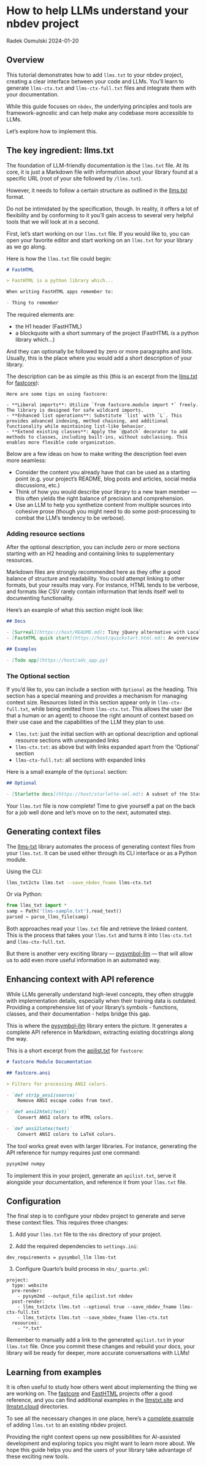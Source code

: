 # How to help LLMs understand your nbdev project
Radek Osmulski
2024-01-20

## Overview

This tutorial demonstrates how to add `llms.txt` to your nbdev project,
creating a clear interface between your code and LLMs. You’ll learn to
generate `llms-ctx.txt` and `llms-ctx-full.txt` files and integrate them
with your documentation.

While this guide focuses on `nbdev`, the underlying principles and tools
are framework-agnostic and can help make any codebase more accessible to
LLMs.

Let’s explore how to implement this.

## The key ingredient: llms.txt

The foundation of LLM-friendly documentation is the `llms.txt` file. At
its core, it is just a Markdown file with information about your library
found at a specific URL (root of your site followed by `/llms.txt`).

However, it needs to follow a certain structure as outlined in the
[llms.txt](https://llmstxt.org/#format) format.

Do not be intimidated by the specification, though. In reality, it
offers a lot of flexibility and by conforming to it you’ll gain access
to several very helpful tools that we will look at in a second.

First, let’s start working on our `llms.txt` file. If you would like to,
you can open your favorite editor and start working on an `llms.txt` for
your library as we go along.

Here is how the `llms.txt` file could begin:

``` markdown
# FastHTML

> FastHTML is a python library which...

When writing FastHTML apps remember to:

- Thing to remember
```

The required elements are:

- the H1 header (FastHTML)
- a blockquote with a short summary of the project (FastHTML is a python
  library which…)

And they can optionally be followed by zero or more paragraphs and
lists. Usually, this is the place where you would add a short
description of your library.

The description can be as simple as this (this is an excerpt from the
[llms.txt](https://fastcore.fast.ai/llms.txt) for
[fastcore](https://fastcore.fast.ai/)):

    Here are some tips on using fastcore:

    - **Liberal imports**: Utilize `from fastcore.module import *` freely. The library is designed for safe wildcard imports.
    - **Enhanced list operations**: Substitute `list` with `L`. This provides advanced indexing, method chaining, and additional functionality while maintaining list-like behavior.
    - **Extend existing classes**: Apply the `@patch` decorator to add methods to classes, including built-ins, without subclassing. This enables more flexible code organization.

Below are a few ideas on how to make writing the description feel even
more seamless:

- Consider the content you already have that can be used as a starting
  point (e.g. your project’s README, blog posts and articles, social
  media discussions, etc.)
- Think of how you would describe your library to a new team member —
  this often yields the right balance of precision and comprehension.
- Use an LLM to help you synthetize content from multiple sources into
  cohesive prose (though you might need to do some post-processing to
  combat the LLM’s tendency to be verbose).

### Adding resource sections

After the optional description, you can include zero or more sections
starting with an H2 heading and containing links to supplementary
resources.

Markdown files are strongly recommended here as they offer a good
balance of structure and readability. You could attempt linking to other
formats, but your results may vary. For instance, HTML tends to be
verbose, and formats like CSV rarely contain information that lends
itself well to documenting functionality.

Here’s an example of what this section might look like:

``` markdown
## Docs

- [Surreal](https://host/README.md): Tiny jQuery alternative with Locality of Behavior
- [FastHTML quick start](https://host/quickstart.html.md): An overview of FastHTML features

## Examples

- [Todo app](https://host/adv_app.py)
```

### The Optional section

If you’d like to, you can include a section with `Optional` as the
heading. This section has a special meaning and provides a mechanism for
managing context size. Resources listed in this section appear only in
`llms-ctx-full.txt`, while being omitted from `llms-ctx.txt`. This
allows the user (be that a human or an agent) to choose the right amount
of context based on their use case and the capabilities of the LLM they
plan to use.

- `llms.txt`: just the initial section with an optional description and
  optional resource sections with unexpanded links
- `llms-ctx.txt`: as above but with links expanded apart from the
  ‘Optional’ section
- `llms-ctx-full.txt`: all sections with expanded links

Here is a small example of the `Optional` section:

``` markdown
## Optional

- [Starlette docs](https://host/starlette-sml.md): A subset of the Starlette docs
```

Your `llms.txt` file is now complete! Time to give yourself a pat on the
back for a job well done and let’s move on to the next, automated step.

## Generating context files

The [llms-txt](https://llmstxt.org/intro.html) library automates the
process of generating context files from your `llms.txt`. It can be used
either through its CLI interface or as a Python module.

Using the CLI:

``` bash
llms_txt2ctx llms.txt --save_nbdev_fname llms-ctx.txt
```

Or via Python:

``` python
from llms_txt import *
samp = Path('llms-sample.txt').read_text()
parsed = parse_llms_file(samp)
```

Both approaches read your `llms.txt` file and retrieve the linked
content. This is the process that takes your `llms.txt` and turns it
into `llms-ctx.txt` and `llms-ctx-full.txt`.

But there is another very exciting library —
[pysymbol-llm](https://github.com/AnswerDotAI/pysymbol-llm) — that will
allow us to add even more useful information in an automated way.

## Enhancing context with API reference

While LLMs generally understand high-level concepts, they often struggle
with implementation details, especially when their training data is
outdated. Providing a comprehensive list of your library’s symbols -
functions, classes, and their documentation - helps bridge this gap.

This is where the
[pysymbol-llm](https://github.com/AnswerDotAI/pysymbol-llm) library
enters the picture. It generates a complete API reference in Markdown,
extracting existing docstrings along the way.

This is a short excerpt from the
[apilist.txt](https://fastcore.fast.ai/apilist.txt) for `fastcore`:

``` markdown
# fastcore Module Documentation

## fastcore.ansi

> Filters for processing ANSI colors.

- `def strip_ansi(source)`
    Remove ANSI escape codes from text.

- `def ansi2html(text)`
    Convert ANSI colors to HTML colors.

- `def ansi2latex(text)`
    Convert ANSI colors to LaTeX colors.
```

The tool works great even with larger libraries. For instance,
generating the API reference for numpy requires just one command:

``` bash
pysym2md numpy
```

To implement this in your project, generate an `apilist.txt`, serve it
alongside your documentation, and reference it from your `llms.txt`
file.

## Configuration

The final step is to configure your nbdev project to generate and serve
these context files. This requires three changes:

1.  Add your `llms.txt` file to the `nbs` directory of your project.

2.  Add the required dependencies to `settings.ini`:

<!-- -->

    dev_requirements = pysymbol_llm llms-txt

3.  Configure Quarto’s build process in `nbs/_quarto.yml`:

<!-- -->

    project:
      type: website
      pre-render:
        - pysym2md --output_file apilist.txt nbdev
      post-render:
        - llms_txt2ctx llms.txt --optional true --save_nbdev_fname llms-ctx-full.txt
        - llms_txt2ctx llms.txt --save_nbdev_fname llms-ctx.txt
      resources:
        - "*.txt"

Remember to manually add a link to the generated `apilist.txt` in your
`llms.txt` file. Once you commit these changes and rebuild your docs,
your library will be ready for deeper, more accurate conversations with
LLMs!

## Learning from examples

It is often useful to study how others went about implementing the thing
we are working on. The [fastcore](https://fastcore.fast.ai/llms.txt) and
[FastHTML](https://fastht.ml/docs/) projects offer a good reference, and
you can find additional examples in the
[llmstxt.site](https://llmstxt.site/) and
[llmstxt.cloud](https://directory.llmstxt.cloud/) directories.

To see all the necessary changes in one place, here’s a [complete
example](https://github.com/AnswerDotAI/nbdev/pull/1485/files) of adding
`llms.txt` to an existing nbdev project.

Providing the right context opens up new possibilities for AI-assisted
development and exploring topics you might want to learn more about. We
hope this guide helps you and the users of your library take advantage
of these exciting new tools.
